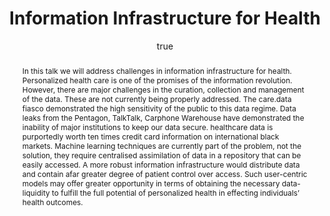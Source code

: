 ---
abstract: "In this talk we will address challenges in information infrastructure for
  health. Personalized health care is one of the promises of the information revolution.
  However, there are major challenges in the curation, collection and management of
  the data. These are not currently being properly addressed. The care.data fiasco
  demonstrated the high sensitivity of the public to this data regime. Data leaks
  from the Pentagon, TalkTalk, Carphone Warehouse have demonstrated the inability
  of major institutions to keep our data secure. healthcare data is purportedly worth
  ten times credit card information on international black markets. Machine learning
  techniques are currently part of the problem, not the solution, they require centralised
  assimilation of data in a repository that can be easily accessed. A more robust
  information infrastructure would distribute data and contain afar greater degree
  of patient control over access. Such user-centric models may offer greater opportunity
  in terms of obtaining the necessary data-liquidity to fulfill the full potential
  of personalized health in effecting individuals\u2019 health outcomes."
author:
- family: Lawrence
  given: Neil D.
  gscholar: r3SJcvoAAAAJ
  institute: University of Sheffield
  twitter: lawrennd
  url: http://inverseprobability.com
blog: 2015-11-17-alan-turing-information-infrastructures.md
categories:
- Lawrence-atiscope15
day: '18'
errata: []
extras: []
ipynb: 2015-11-18-health-infrastructure.ipynb
key: Lawrence-atiscope15
layout: talk
month: 11
published: 2015-11-18
reveal: 2015-11-18-health-infrastructure.slides.html
section: pre
title: Information Infrastructure for Health
venue: ATI Scoping Workshop on the Data Analytics Pipeline, Edinburgh
year: '2015'
---